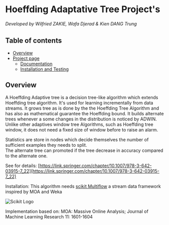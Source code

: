 # Hoeffding Adaptative Tree Project's


###### Developed by Wilfried ZAKIE, Wafa Djerad & Kien DANG Trung

## Table of contents
* [Overview](#Overview)
* [Project page](https://wilfriedzakie.github.io/Hoeffding-Adaptative-trees-for-Streaming-data/#)
    + [Documentation](https://wilfriedzakie.github.io/Hoeffding-Adaptative-trees-for-Streaming-data/Documentation.html)
    + [Installation and Testing](https://wilfriedzakie.github.io/Hoeffding-Adaptative-trees-for-Streaming-data/Installation.html)

## Overview

   A Hoeffding Adaptive tree is a decision tree-like algorithm which extends Hoeffding tree algorithm. 
It's used for learning incrementally from data streams. 
It grows tree as is done by the the Hoeffding Tree Algorithm and has also as mathematical guarantee the Hoeffding bound. 
It builds alternate trees whenever a some changes in the distribution is noticed by ADWIN. Unlike other adaptives window tree Algorithms, such as Hoeffding tree window, it does not need a fixed size of window before to raise an alarm.

Statistics are store in nodes which decide themselves the number of sufficient examples they needs to split.  
The alternate tree can promoted if the tree decrease in accuracy compared to the alternate one.

See for details: [https://link.springer.com/chapter/10.1007/978-3-642-03915-7_22](https://link.springer.com/chapter/10.1007/978-3-642-03915-7_22)



Installation: This algorithm needs [scikit Multiflow](https://scikit-multiflow.github.io/) a stream data framework inspired by MOA and Weka



![Scikit Logo](https://scikit-multiflow.github.io/scikit-multiflow/_images/skmultiflow-logo-wide.png)



Implementation based on: MOA: Massive Online Analysis; Journal of Machine Learning Research 11: 1601-1604
